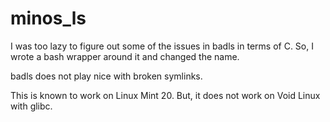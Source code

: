 # minos_ls
 
I was too lazy to figure out some of the issues in badls in terms of C. So, I wrote a bash wrapper around it and changed the name.

badls does not play nice with broken symlinks.

This is known to work on Linux Mint 20. But, it does not work on Void Linux with glibc.
